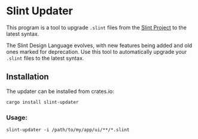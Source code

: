 <!-- Copyright © SixtyFPS GmbH <info@slint.dev> ; SPDX-License-Identifier: GPL-3.0-only OR LicenseRef-Slint-Royalty-free-2.0 OR LicenseRef-Slint-commercial -->

# Slint Updater

This program is a tool to upgrade `.slint` files from the [Slint Project](https://slint.dev) to the latest syntax.

The Slint Design Language evolves, with new features being added and old ones marked for deprecation. Use this tool to
automatically upgrade your `.slint` files to the latest syntax.

## Installation

The updater can be installed from crates.io:

```bash
cargo install slint-updater
```

### Usage:

```
slint-updater -i /path/to/my/app/ui/**/*.slint
```

